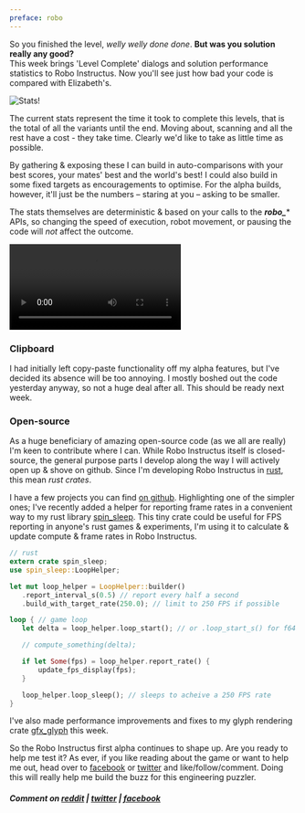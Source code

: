```yaml
---
preface: robo
---
```


So you finished the level, *welly welly done done*. **But was you solution really any good?**
<br/>This week brings 'Level Complete' dialogs and solution performance statistics to Robo Instructus. Now you'll see just how bad your code is compared with Elizabeth's.

![](/assets/2017-09-08/level-complete-screen.png "Stats!")

The current stats represent the time it took to complete this levels, that is the total of all the variants until the end. Moving about, scanning and all the rest have a cost - they take time. Clearly we'd like to take as little time as possible.

By gathering & exposing these I can build in auto-comparisons with your best scores, your mates' best and the world's best!
I could also build in some fixed targets as encouragements to optimise. For the alpha builds, however, it'll just be the numbers &ndash; staring at you &ndash; asking to be smaller.

The stats themselves are deterministic & based on your calls to the ***robo_**** APIs, so changing the speed of execution, robot movement, or pausing the code will *not* affect the outcome.

<video src="/assets/2017-09-08/level-complete.mp4" controls loop autoplay></video>

### Clipboard
I had initially left copy-paste functionality off my alpha features, but I've decided its absence will be too annoying. I mostly boshed out the code yesterday anyway, so not a huge deal after all. This should be ready next week.

### Open-source
As a huge beneficiary of amazing open-source code (as we all are really) I'm keen to contribute where I can. While Robo Instructus itself is closed-source, the general purpose parts I develop along the way I will actively open up & shove on github. Since I'm developing Robo Instructus in [rust](https://www.rust-lang.org), this mean *rust crates*.

I have a few projects you can find [on github](https://github.com/alexheretic). Highlighting one of the simpler ones; I've recently added a helper for reporting frame rates in a convenient way to my rust library [spin_sleep](https://github.com/alexheretic/spin-sleep).
This tiny crate could be useful for FPS reporting in anyone's rust games & experiments, I'm using it to calculate & update compute & frame rates in Robo Instructus.

```rust
// rust
extern crate spin_sleep;
use spin_sleep::LoopHelper;

let mut loop_helper = LoopHelper::builder()
   .report_interval_s(0.5) // report every half a second
   .build_with_target_rate(250.0); // limit to 250 FPS if possible

loop { // game loop
   let delta = loop_helper.loop_start(); // or .loop_start_s() for f64 seconds

   // compute_something(delta);

   if let Some(fps) = loop_helper.report_rate() {
       update_fps_display(fps);
   }

   loop_helper.loop_sleep(); // sleeps to acheive a 250 FPS rate
}
```

I've also made performance improvements and fixes to my glyph rendering crate [gfx_glyph](https://github.com/alexheretic/gfx-glyph) this week.

So the Robo Instructus first alpha continues to shape up. Are you ready to help me test it? As ever, if you like reading about the game or want to help me out, head over to [facebook](https://www.facebook.com/alexbutlergames) or [twitter](https://twitter.com/alexbutlergames) and like/follow/comment. Doing this will really help me build the buzz for this engineering puzzler.

##### Comment on [reddit](https://www.reddit.com/r/devblogs/comments/6yugy6/robo_instructus_adding_performance_statistics_how/) | [twitter](https://twitter.com/alexbutlergames/status/906133079705694211) | [facebook](https://www.facebook.com/alexbutlergames/posts/1584201418333906)
